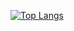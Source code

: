 [![Top Langs](https://github-readme-stats.vercel.app/api/top-langs/?username=srpiroliro&theme=radical)](https://github.com/anuraghazra/github-readme-stats)

